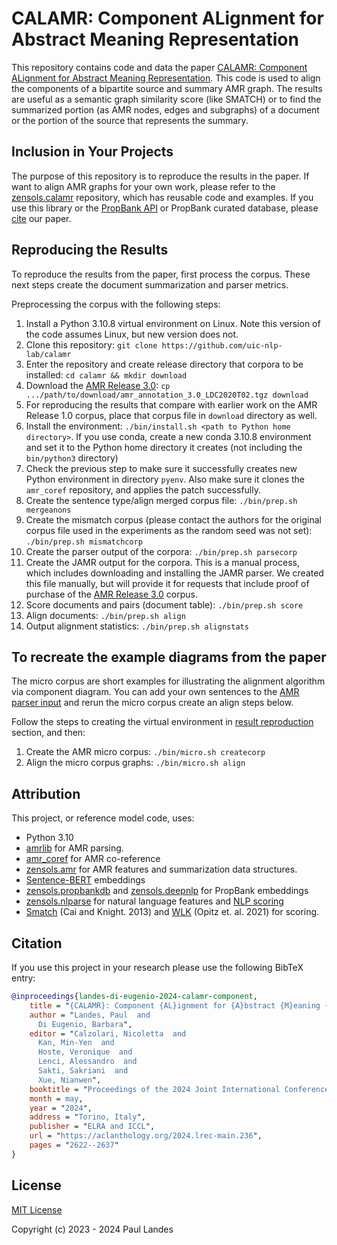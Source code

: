 # CALAMR: Component ALignment for Abstract Meaning Representation

This repository contains code and data the paper [CALAMR: Component ALignment
for Abstract Meaning Representation].  This code is used to align the
components of a bipartite source and summary AMR graph.  The results are useful
as a semantic graph similarity score (like SMATCH) or to find the summarized
portion (as AMR nodes, edges and subgraphs) of a document or the portion of the
source that represents the summary.


## Inclusion in Your Projects

The purpose of this repository is to reproduce the results in the paper.  If
want to align AMR graphs for your own work, please refer to the
[zensols.calamr] repository, which has reusable code and examples.  If you use
this library or the [PropBank API] or PropBank curated database, please
[cite](#citation) our paper.


## Reproducing the Results

To reproduce the results from the paper, first process the corpus.  These next
steps create the document summarization and parser metrics.

Preprocessing the corpus with the following steps:

1. Install a Python 3.10.8 virtual environment on Linux.  Note this version of
   the code assumes Linux, but new version does not.
1. Clone this repository: `git clone https://github.com/uic-nlp-lab/calamr`
1. Enter the repository and create release directory that corpora to be
   installed: `cd calamr && mkdir download`
1. Download the [AMR Release 3.0]:
   `cp .../path/to/download/amr_annotation_3.0_LDC2020T02.tgz download`
1. For reproducing the results that compare with earlier work on the AMR
   Release 1.0 corpus, place that corpus file in `download` directory as well.
1. Install the environment: `./bin/install.sh <path to Python home directory>`.
   If you use conda, create a new conda 3.10.8 environment and set it to the
   Python home directory it creates (not including the `bin/python3` directory)
1. Check the previous step to make sure it successfully creates new Python
   environment in directory `pyenv`.  Also make sure it clones the `amr_coref`
   repository, and applies the patch successfully.
1. Create the sentence type/align merged corpus file:
   `./bin/prep.sh mergeanons`
1. Create the mismatch corpus (please contact the authors for the original
   corpus file used in the experiments as the random seed was not set):
   `./bin/prep.sh mismatchcorp`
1. Create the parser output of the corpora: `./bin/prep.sh parsecorp`
1. Create the JAMR output for the corpora.  This is a manual process, which
   includes downloading and installing the JAMR parser.  We created this file
   manually, but will provide it for requests that include proof of purchase of
   the [AMR Release 3.0] corpus.
1. Score documents and pairs (document table): `./bin/prep.sh score`
1. Align documents: `./bin/prep.sh align`
1. Output alignment statistics: `./bin/prep.sh alignstats`


## To recreate the example diagrams from the paper

The micro corpus are short examples for illustrating the alignment algorithm
via component diagram.  You can add your own sentences to the [AMR parser
input](corpus/amr-micro-summary.json) and rerun the micro corpus create an
align steps below.

Follow the steps to creating the virtual environment in [result
reproduction](#reproducing-the-results) section, and then:
1. Create the AMR micro corpus: `./bin/micro.sh createcorp`
1. Align the micro corpus graphs: `./bin/micro.sh align`


## Attribution

This project, or reference model code, uses:

* Python 3.10
* [amrlib] for AMR parsing.
* [amr_coref] for AMR co-reference
* [zensols.amr] for AMR features and summarization data structures.
* [Sentence-BERT] embeddings
* [zensols.propbankdb] and [zensols.deepnlp] for PropBank embeddings
* [zensols.nlparse] for natural language features and [NLP scoring]
* [Smatch] (Cai and Knight. 2013) and [WLK] (Opitz et. al. 2021) for scoring.


## Citation

If you use this project in your research please use the following BibTeX entry:

```bibtex
@inproceedings{landes-di-eugenio-2024-calamr-component,
    title = "{CALAMR}: Component {AL}ignment for {A}bstract {M}eaning {R}epresentation",
    author = "Landes, Paul  and
      Di Eugenio, Barbara",
    editor = "Calzolari, Nicoletta  and
      Kan, Min-Yen  and
      Hoste, Veronique  and
      Lenci, Alessandro  and
      Sakti, Sakriani  and
      Xue, Nianwen",
    booktitle = "Proceedings of the 2024 Joint International Conference on Computational Linguistics, Language Resources and Evaluation (LREC-COLING 2024)",
    month = may,
    year = "2024",
    address = "Torino, Italy",
    publisher = "ELRA and ICCL",
    url = "https://aclanthology.org/2024.lrec-main.236",
    pages = "2622--2637"
}
```


## License

[MIT License](LICENSE.md)

Copyright (c) 2023 - 2024 Paul Landes


<!-- links -->
[AMR Release 3.0]: https://catalog.ldc.upenn.edu/LDC2020T02
[zensols.calamr]: https://github.com/plandes/calamr
[zensols.propbankdb]: https://github.com/plandes/propbankdb
[PropBank API]: https://github.com/plandes/propbankdb

[CALAMR: Component ALignment for Abstract Meaning Representation]: https://aclanthology.org/2024.lrec-main.236/

[amrlib]: https://github.com/bjascob/amrlib
[amr_coref]: https://github.com/bjascob/amr_coref
[spaCy]: https://spacy.io
[Smatch]: https://github.com/snowblink14/smatch
[WLK]: https://github.com/flipz357/weisfeiler-leman-amr-metrics
[zensols.nlparse]: https://github.com/plandes/nlparse
[NLP scoring]: https://plandes.github.io/nlparse/api/zensols.nlp.html#zensols-nlp-score
[Sentence-BERT]: https://www.sbert.net
[zensols.amr]: https://github.com/plandes/amr
[zensols.deepnlp]: https://github.com/plandes/deepnlp
[zensols.propbankdb]: https://github.com/plandes/propbankdb
